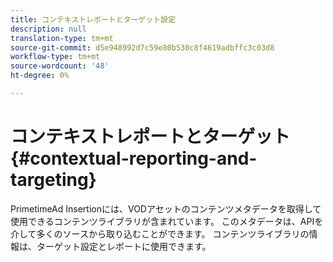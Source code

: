 ```yaml
---
title: コンテキストレポートとターゲット設定
description: null
translation-type: tm+mt
source-git-commit: d5e948992d7c59e80b530c8f4619adbffc3c03d8
workflow-type: tm+mt
source-wordcount: '48'
ht-degree: 0%

---
```



# コンテキストレポートとターゲット{#contextual-reporting-and-targeting}

PrimetimeAd Insertionには、VODアセットのコンテンツメタデータを取得して使用できるコンテンツライブラリが含まれています。 このメタデータは、APIを介して多くのソースから取り込むことができます。 コンテンツライブラリの情報は、ターゲット設定とレポートに使用できます。
